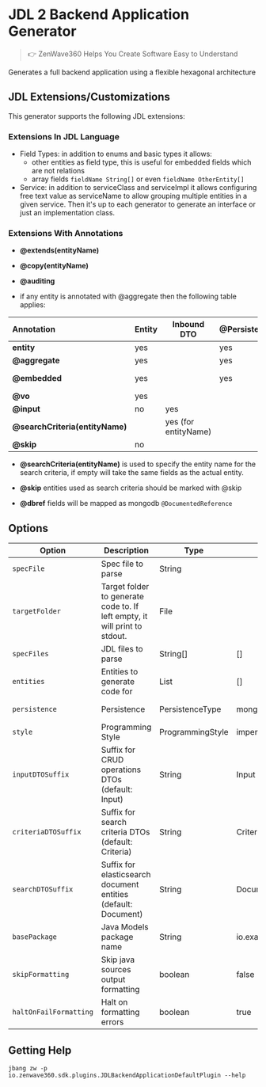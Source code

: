 # JDL 2 Backend Application Generator
> 👉 ZenWave360 Helps You Create Software Easy to Understand

Generates a full backend application using a flexible hexagonal architecture

## JDL Extensions/Customizations

This generator supports the following JDL extensions:

### Extensions In JDL Language
- Field Types: in addition to enums and basic types it allows:
    - other entities as field type, this is useful for embedded fields which are not relations
    - array fields `fieldName String[]` or even `fieldName OtherEntity[]`
- Service: in addition to serviceClass and serviceImpl it allows configuring free text value as serviceName to allow grouping multiple entities in a given service. Then it's up to each generator to generate an interface or just an implementation class.

### Extensions With Annotations

- **@extends(entityName)**
- **@copy(entityName)**
- **@auditing**

- if any entity is annotated with @aggregate then the following table applies:

| **Annotation**                  | **Entity** | **Inbound DTO**      | **@Persistence** | **Repository** | **Id**   |
|:--------------------------------|------------|----------------------|:-----------------|:---------------|:---------|
| **entity**                      | yes        |                      | yes              |                | yes      |
| **@aggregate**                  | yes        |                      | yes              | yes            | yes      |
| **@embedded**                   | yes        |                      | yes              |                | only jpa |
| **@vo**                         | yes        |                      |                  |                |          |
| **@input**                      | no         | yes                  |                  |                |          |
| **@searchCriteria(entityName)** |            | yes (for entityName) |                  |                |          |
| **@skip**                       | no         |                      |                  |                |          |

- **@searchCriteria(entityName)** is used to specify the entity name for the search criteria, if empty will take the same fields as the actual entity.
- **@skip** entities used as search criteria should be marked with @skip

- **@dbref** fields will be mapped as mongodb `@DocumentedReference`

## Options

| **Option**             | **Description**                                                            | **Type**         | **Default**             | **Values**           |
|------------------------|----------------------------------------------------------------------------|------------------|-------------------------|----------------------|
| `specFile`             | Spec file to parse                                                         | String           |                         |                      |
| `targetFolder`         | Target folder to generate code to. If left empty, it will print to stdout. | File             |                         |                      |
| `specFiles`            | JDL files to parse                                                         | String[]         | []                      |                      |
| `entities`             | Entities to generate code for                                              | List             | []                      |                      |
| `persistence`          | Persistence                                                                | PersistenceType  | mongodb                 | mongodb, jpa         |
| `style`                | Programming Style                                                          | ProgrammingStyle | imperative              | imperative, reactive |
| `inputDTOSuffix`       | Suffix for CRUD operations DTOs (default: Input)                           | String           | Input                   |                      |
| `criteriaDTOSuffix`    | Suffix for search criteria DTOs (default: Criteria)                        | String           | Criteria                |                      |
| `searchDTOSuffix`      | Suffix for elasticsearch document entities (default: Document)             | String           | Document                |                      |
| `basePackage`          | Java Models package name                                                   | String           | io.example.domain.model |                      |
| `skipFormatting`       | Skip java sources output formatting                                        | boolean          | false                   |                      |
| `haltOnFailFormatting` | Halt on formatting errors                                                  | boolean          | true                    |                      |

## Getting Help

```shell
jbang zw -p io.zenwave360.sdk.plugins.JDLBackendApplicationDefaultPlugin --help
```

